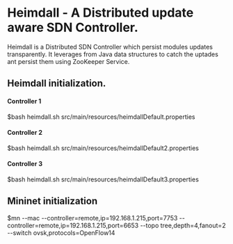 # Heimdall - A Distributed update aware SDN Controller.

Heimdall is a Distributed SDN Controller which persist modules updates transparently. 
It leverages from Java data structures to catch the uptades ant persist them using ZooKeeper Service. 


## Heimdall initialization.

#### Controller 1
$bash heimdall.sh src/main/resources/heimdallDefault.properties

#### Controller 2
$bash heimdall.sh src/main/resources/heimdallDefault2.properties

#### Controller 3 
$bash heimdall.sh src/main/resources/heimdallDefault3.properties

## Mininet initialization
$mn --mac --controller=remote,ip=192.168.1.215,port=7753 --controller=remote,ip=192.168.1.215,port=6653 --topo tree,depth=4,fanout=2 --switch ovsk,protocols=OpenFlow14


